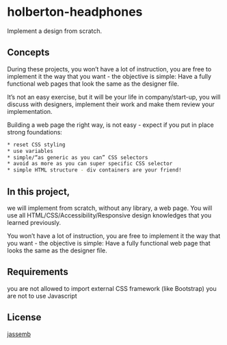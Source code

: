 # holberton-headphones

Implement a design from scratch.

## Concepts

During these projects, you won’t have a lot of instruction, you are free to implement it the way that you want - the objective is simple: Have a fully functional web pages that look the same as the designer file.

It’s not an easy exercise, but it will be your life in company/start-up, you will discuss with designers, implement their work and make them review your implementation.

Building a web page the right way, is not easy - expect if you put in place strong foundations:

```bash
* reset CSS styling
* use variables
* simple/“as generic as you can” CSS selectors
* avoid as more as you can super specific CSS selector
* simple HTML structure - div containers are your friend!
```

## In this project,

we will implement from scratch, without any library, a web page. You will use all HTML/CSS/Accessibility/Responsive design knowledges that you learned previously.

You won’t have a lot of instruction, you are free to implement it the way that you want - the objective is simple: Have a fully functional web page that looks the same as the designer file.

## Requirements
you are not allowed to import external CSS framework (like Bootstrap)
you are not to use Javascript

## License
[jassemb](https://github.com/jassemb)